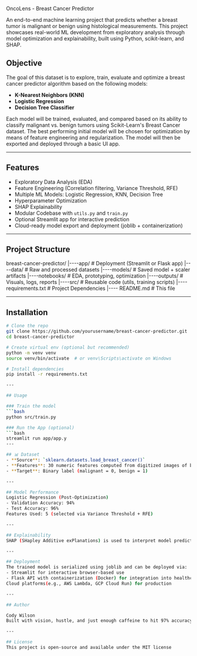OncoLens - Breast Cancer Predictor

An end-to-end machine learning project that predicts whether a breast tumor is malignant or benign using histological measurements. This project showcases real-world ML development from exploratory analysis through model optimization and explainability, built using Python, scikit-learn, and SHAP.

## Objective
The goal of this dataset is to explore, train, evaluate and optimize a breast cancer predictor algorithm based on the following models:

- **K-Nearest Neighbors (KNN)**
- **Logistic Regression**
- **Decision Tree Classifier**

Each model will be trained, evaluated, and compared based on its ability to classify malignant vs. benign tumors using Scikit-Learn's Breast Cancer dataset. The best performing initial model will be chosen for optimization by means of feature engineering and regularization. The model will then be exported and deployed through a basic UI app.

---

## Features

- Exploratory Data Analysis (EDA)
- Feature Engineering (Correlation filtering, Variance Threshold, RFE)
- Multiple ML Models: Logistic Regression, KNN, Decision Tree
- Hyperparameter Optimization
- SHAP Explainability
- Modular Codebase with `utils.py` and `train.py`
- Optional Streamlit app for interactive prediction
- Cloud-ready model export and deployment (joblib + containerization)

---

## Project Structure
breast-cancer-predictor/
|----app/ # Deployment (Streamlit or Flask app)
|----data/ # Raw and processed datasets
|----models/ # Saved model + scaler artifacts
|----notebooks/ # EDA, prototyping, optimization
|----outputs/ # Visuals, logs, reports
|----src/ # Reusable code (utils, training scripts)
|----requirements.txt # Project Dependencies
|---- README.md # This file

---

## Installation
```bash
# Clone the repo
git clone https://github.com/yourusername/breast-cancer-predictor.git
cd breast-cancer-predictor

# Create virtual env (optional but recommended)
python -m venv venv
source venv/bin/activate  # or venv\Scripts\activate on Windows

# Install dependencies
pip install -r requirements.txt

---

## Usage

### Train the model
```bash
python src/train.py

### Run the App (optional)
```bash
streamlit run app/app.y
---

## 📊 Dataset
- **Source**: `sklearn.datasets.load_breast_cancer()`
- **Features**: 30 numeric features computed from digitized images of breast mass samples
- **Target**: Binary label (malignant = 0, benign = 1)

---

## Model Performance
Logistic Regression (Post-Optimization)
- Validation Accuracy: 94%
- Test Accuracy: 96%
Features Used: 5 (selected via Variance Threshold + RFE)

---

## Explainability
SHAP (SHapley Additive exPlanations) is used to interpret model predictions and understand feature impact on classification outcomes

---

## Deployment
The trained model is serialized using joblib and can be deployed via:
- Streamlit for interactive browser-based use
- Flask API with containerization (Docker) for integration into healthcare systems
Cloud platforms(e.g., AWS Lambda, GCP Cloud Run) for production

---

## Author

Cody Wilson 
Built with vision, hustle, and just enough caffeine to hit 97% accuracy.

---

## License
This project is open-source and available under the MIT license